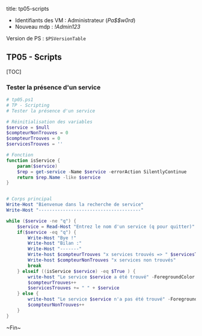 title: tp05-scripts

- Identifiants des VM : Administrateur (*Pa$$w0rd*)
- Nouveau mdp : *!Admin123*

Version de PS : `$PSVersionTable`

## TP05 - Scripts

[TOC]

### Tester la présence d'un service

```ps1
# tp05.ps1
# TP - Scripting
# Tester la présence d'un service

# Réinitialisation des variables 
$service = $null
$compteurNonTrouves = 0
$compteurTrouves = 0
$servicesTrouves = ''

# Fonction
function isService {
    param($service)
    $rep = get-service -Name $service -errorAction SilentlyContinue
    return $rep.Name -like $service
}


# Corps principal
Write-Host "Bienvenue dans la recherche de service"
Write-Host "--------------------------------------"

while ($service -ne "q") { 
    $service = Read-Host "Entrez le nom d'un service (q pour quitter)" 
    if($service -eq "q") { 
        Write-Host "Bye !"
        Write-host "Bilan :"
        Write-Host "-------"
        Write-host $compteurTrouves "x services trouvés => " $servicesTrouves
        Write-host $compteurNonTrouves "x services non trouvés"
        break
    } elseif ((isService $service) -eq $True ) {
        write-host "Le service $service a été trouvé" -ForegroundColor green 
        $compteurTrouves++ 
        $servicesTrouves += " " + $service
    } else { 
        write-host "Le service $service n'a pas été trouvé" -ForegroundColor red 
        $compteurNonTrouves++
    }
} 
```


<p class="fin">~Fin~</p>

<link rel="stylesheet" type="text/css" href="../ressources/css/bootstrap.min.css">
<link rel="stylesheet" type="text/css" href="../ressources/css/style.css">
<link rel="stylesheet" type="text/css" href="../ressources/css/headings.css">

